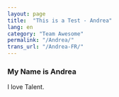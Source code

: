 ```yaml
---
layout: page
title:  "This is a Test - Andrea"
lang: en
category: "Team Awesome"
permalink: "/Andrea/"
trans_url: "/Andrea-FR/"
---
```


### My Name is Andrea

I love Talent.
